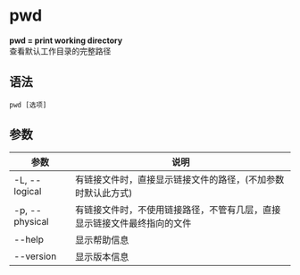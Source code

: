 # pwd

**pwd = print working directory**  
查看默认工作目录的完整路径

## 语法
```
pwd [选项]
```

## 参数
参数 | 说明
--|--
-L, --logical| 有链接文件时，直接显示链接文件的路径，(不加参数时默认此方式) 
-p, --physical| 有链接文件时，不使用链接路径，不管有几层，直接显示链接文件最终指向的文件
--help|显示帮助信息
--version|显示版本信息
